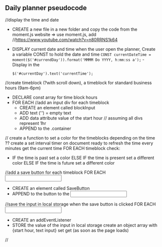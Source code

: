 ## Daily planner pseudocode

//display the time and date
- CREATE a new file in a new folder and copy the code from the moment.js website
=> use moment.js, add <script> to script.js <script src="./moment.js"></script>
//https://www.youtube.com/watch?v=n80RRNS1k64 

- DISPLAY current date and time when the user open the planner, 
         Create a variable CONST to hold the date and time
       `CONST currentDateTime = moment($('#currendDay')).format('MMMM Do YYYY, h:mm:ss a');`
        - Display in the <p id="currentDay">
        `$('#currentDay').text('currentTime'); `


//create timeblock (?with scroll down), a timeblock for standard business hours (9am-6pm)
- DECLARE const array for time block hours
- FOR EACH 
    //add an input div for each timeblock
    - CREATE an element called blockInput
    - ADD text ('') = empty text
    - ADD data attribute value of the start hour 
    // assuming all divs represent 1hr
    - APPEND to the .container

// create a function to set a color for the timeblocks depending on the time
?? create a set interval timer on document ready to refresh the time every minutes
    get the current time
FOR EACH timeblock check: 
- IF the time is past
    set a color
    ELSE IF the time is present
    set a different color
    ELSE IF the time is future 
    set a different color

//add a save button for each timeblock
FOR EACH <input>
- CREATE an element called SaveButton
- APPEND to the button to the <input>

//save the input in local storage when the save button is clicked
FOR EACH <input>
- CREATE an addEventListener
- STORE the value of the input in local storage
    create an object array with {start hour, text input}
    set
    get (as soon as the page loads)

//